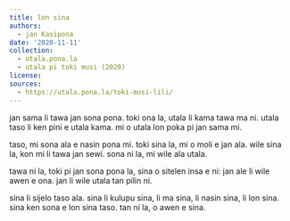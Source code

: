 ```yaml
---
title: lon sina
authors:
  - jan Kasipona
date: '2020-11-11'
collection:
  - utala.pona.la
  - utala pi toki musi (2020)
license:
sources:
  - https://utala.pona.la/toki-musi-lili/
---
```


jan sama li tawa jan sona pona.
toki ona la, utala li kama tawa ma ni.
utala taso li ken pini e utala kama.
mi o utala lon poka pi jan sama mi.

taso, mi sona ala e nasin pona mi.
toki sina la, mi o moli e jan ala.
wile sina la, kon mi li tawa jan sewi.
sona ni la, mi wile ala utala.

tawa ni la, toki pi jan sona pona la,
sina o sitelen insa e ni:
jan ale li wile awen e ona.
jan li wile utala tan pilin ni.

sina li sijelo taso ala. sina li kulupu sina, li ma sina, li nasin sina,
li lon sina. sina ken sona e lon sina taso. tan ni la, o awen e sina.
